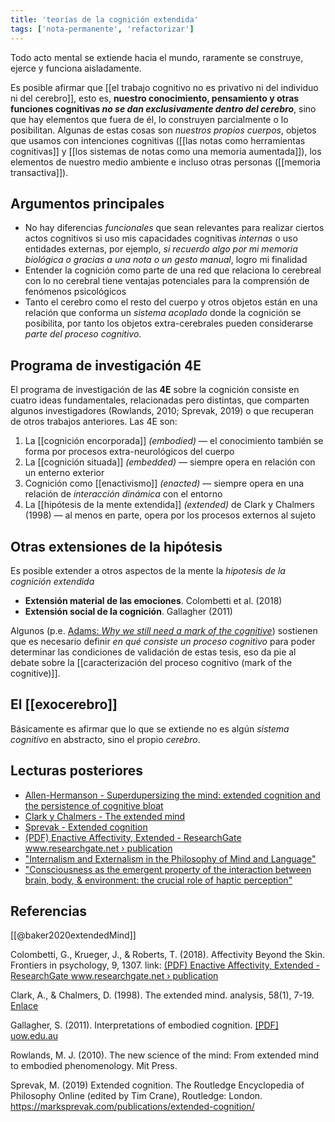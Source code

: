 ```yaml
---
title: 'teorías de la cognición extendida'
tags: ['nota-permanente', 'refactorizar']
---
```


Todo acto mental se extiende hacia el mundo, raramente se construye, ejerce y funciona aisladamente.

Es posible afirmar que [[el trabajo cognitivo no es privativo ni del individuo ni del cerebro]], esto es, **nuestro conocimiento, pensamiento y otras funciones cognitivas *no se dan exclusivamente dentro del cerebro***, sino que hay elementos que fuera de él, lo construyen parcialmente o lo posibilitan. Algunas de estas cosas son *nuestros propios cuerpos*, objetos que usamos con intenciones cognitivas ([[las notas como herramientas cognitivas]] y [[los sistemas de notas como una memoria aumentada]]), los elementos de nuestro medio ambiente e incluso otras personas ([[memoria transactiva]]).

## Argumentos principales

- No hay diferencias *funcionales* que sean relevantes para realizar ciertos actos cognitivos si uso mis capacidades cognitivas *internas* o uso entidades externas, por ejemplo, *si recuerdo algo por mi memoria biológica o gracias a una nota o un gesto manual*, logro mi finalidad
- Entender la cognición como parte de una red que relaciona lo cerebreal con lo no cerebral tiene ventajas potenciales para la comprensión de fenómenos psicológicos
- Tanto el cerebro como el resto del cuerpo y otros objetos están en una relación que conforma un *sistema acoplado* donde la cognición se posibilita, por tanto los objetos extra-cerebrales pueden considerarse *parte del proceso cognitivo*.

## Programa de investigación 4E

El programa de investigación de las **4E** sobre la cognición consiste en cuatro ideas fundamentales, relacionadas pero distintas, que comparten algunos investigadores (Rowlands, 2010; Sprevak, 2019) o que recuperan de otros trabajos anteriores. Las 4E son:

1. La [[cognición encorporada]] *(embodied)* — el conocimiento también se forma por procesos extra-neurológicos del cuerpo 
2. La [[cognición situada]] *(embedded)* — siempre opera en relación con un enterno exterior
3. Cognición como [[enactivismo]] *(enacted)* — siempre opera en una relación de *interacción dinámica* con el entorno 
4. La [[hipótesis de la mente extendida]] *(extended)* de Clark y Chalmers (1998) — al menos en parte, opera por los procesos externos al sujeto

## Otras extensiones de la hipótesis

Es posible extender a otros aspectos de la mente la *hipotesis de la cognición extendida*

- **Extensión material de las emociones**. Colombetti et al. (2018)
- **Extensión social de la cognición**. Gallagher (2011)

Algunos (p.e. [Adams: *Why we still need a mark of the cognitive*](https://www.sciencedirect.com/science/article/abs/pii/S1389041710000331)) sostienen que es necesario definir *en qué consiste un proceso cognitivo* para poder determinar las condiciones de validación de estas tesis, eso da pie al debate sobre la [[caracterización del proceso cognitivo (mark of the cognitive)]].

## El [[exocerebro]]

Básicamente es afirmar que lo que se extiende no es algún *sistema cognitivo* en abstracto, sino el propio *cerebro*.

## Lecturas posteriores

- [Allen-Hermanson - Superdupersizing the mind: extended cognition and the persistence of cognitive bloat ](https://www.jstor.org/stable/41932759)
- [Clark y Chalmers - The extended mind](http://scholar.google.com.mx/scholar_url?url=https://era.ed.ac.uk/bitstream/handle/1842/1312/TheExtendedMind.pdf%253Fsequence%253D1%2526isAllowed%253Dy&hl=es&sa=X&ei=LEXFX8iGD4rOmgGuq7GoAQ&scisig=AAGBfm3gV5YwXrLD9exuKENO6Hn1fGPRPQ&nossl=1&oi=scholarr)
- [Sprevak - Extended cognition](https://marksprevak.com/publications/extended-cognition/)
- [(PDF) Enactive Affectivity, Extended - ResearchGate www.researchgate.net › publication](https://www.researchgate.net/publication/281546276_Enactive_Affectivity_Extended)
- ["Internalism and Externalism in the Philosophy of Mind and Language"](http://www.iep.utm.edu/int-ex-ml/)
- ["Consciousness as the emergent property of the interaction between brain, body, & environment: the crucial role of haptic perception"](http://www.consciousness.it/iwac2005/Material/Morasso.pdf)

## Referencias

[[@baker2020extendedMind]]

Colombetti, G., Krueger, J., & Roberts, T. (2018). Affectivity Beyond the Skin. Frontiers in psychology, 9, 1307. link: [(PDF) Enactive Affectivity, Extended - ResearchGate www.researchgate.net › publication](https://www.researchgate.net/publication/281546276_Enactive_Affectivity_Extended)

Clark, A., & Chalmers, D. (1998). The extended mind. analysis, 58(1), 7-19. [Enlace](http://scholar.google.com.mx/scholar_url?url=https://era.ed.ac.uk/bitstream/handle/1842/1312/TheExtendedMind.pdf%253Fsequence%253D1%2526isAllowed%253Dy&hl=es&sa=X&ei=LEXFX8iGD4rOmgGuq7GoAQ&scisig=AAGBfm3gV5YwXrLD9exuKENO6Hn1fGPRPQ&nossl=1&oi=scholarr)

Gallagher, S. (2011). Interpretations of embodied cognition. [\[PDF\] uow.edu.au](https://scholar.google.com/scholar_url?url=http://ro.uow.edu.au/cgi/viewcontent.cgi%253Farticle%253D2378%2526context%253Dlhapapers&hl=es&sa=T&oi=gsb-gga&ct=res&cd=0&d=3263484140916737857&ei=Ys3FX9ODPdG1mAHK6q_4Ag&scisig=AAGBfm33NECwo9ImCWnY0t5-zp6iJ1pB9g)

Rowlands, M. J. (2010). The new science of the mind: From extended mind to embodied phenomenology. Mit Press.

Sprevak, M. (2019) Extended cognition. The Routledge Encyclopedia of Philosophy Online (edited by Tim Crane), Routledge: London. https://marksprevak.com/publications/extended-cognition/

